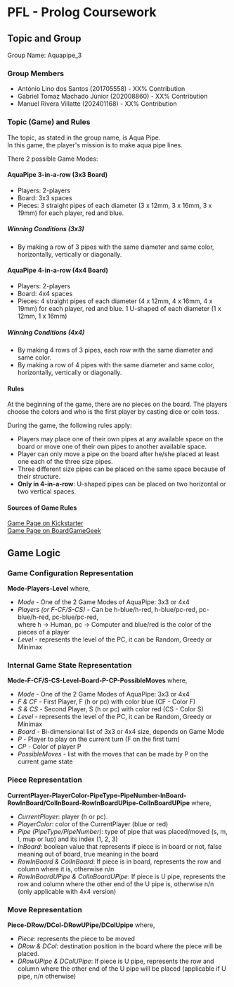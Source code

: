 # PFL - Prolog Coursework

## Topic and Group

Group Name: Aquapipe_3

### Group Members

- António Lino dos Santos (201705558) - XX% Contribution
- Gabriel Tomaz Machado Júnior (202008860) - XX% Contribution
- Manuel Rivera Villatte (202401168) - XX% Contribution

### Topic (Game) and Rules

The topic, as stated in the group name, is Aqua Pipe.\
In this game, the player's mission is to make aqua pipe lines.

There 2 possible Game Modes:

#### AquaPipe 3-in-a-row (3x3 Board)

- Players: 2-players
- Board: 3x3 spaces
- Pieces: 3 straight pipes of each diameter (3 x 12mm, 3 x 16mm, 3 x 19mm) for each player, red and blue.

##### Winning Conditions (3x3)

- By making a row of 3 pipes with the same diameter and same color, horizontally, vertically or diagonally.

#### AquaPipe 4-in-a-row (4x4 Board)

- Players: 2-players
- Board: 4x4 spaces
- Pieces: 4 straight pipes of each diameter (4 x 12mm, 4 x 16mm, 4 x 19mm) for each player, red and blue.
          1 U-shaped of each diameter (1 x 12mm, 1 x 16mm)

##### Winning Conditions (4x4)

- By making 4 rows of 3 pipes, each row with the same diameter and same color.
- By making a row of 4 pipes with the same diameter and same color, horizontally, vertically or diagonally.

#### Rules

At the beginning of the game, there are no pieces on the board.
The players choose the colors and who is the first player by casting dice or coin toss.

During the game, the following rules apply:

- Players may place one of their own pipes at any available space on the board or move one of their own pipes to another available space.
- Player can only move a pipe on the board after he/she placed at least one each of the three size pipes.
- Three different size pipes can be placed on the same space because of their structure.
- **Only in 4-in-a-row**: U-shaped pipes can be placed on two horizontal or two vertical spaces.

#### Sources of Game Rules

[Game Page on Kickstarter](https://www.kickstarter.com/projects/logygames/aqua-pipe)\
[Game Page on BoardGameGeek](https://boardgamegeek.com/boardgame/414235/aqua-pipe)

## Game Logic

### Game Configuration Representation

**Mode-Players-Level** where,

- *Mode* - One of the 2 Game Modes of AquaPipe: 3x3 or 4x4
- *Players (or F-CF/S-CS)* - Can be h-blue/h-red, h-blue/pc-red, pc-blue/h-red, pc-blue/pc-red, \
where h -> Human, pc -> Computer and blue/red is the color of the pieces of a player
- *Level* - represents the level of the PC, it can be Random, Greedy or Minimax

### Internal Game State Representation

**Mode-F-CF/S-CS-Level-Board-P-CP-PossibleMoves** where,

- *Mode* - One of the 2 Game Modes of AquaPipe: 3x3 or 4x4
- *F & CF*  - First Player, F (h or pc) with color blue (CF - Color F)
- *S & CS* - Second Player, S (h or pc) with color red (CS - Color S)
- *Level* - represents the level of the PC, it can be Random, Greedy or Minimax
- *Board* - Bi-dimensional list of 3x3 or 4x4 size, depends on Game Mode
- *P* - Player to play on the current turn (F on the first turn)
- *CP* - Color of player P
- *PossibleMoves* - list with the moves that can be made by P on the current game state

### Piece Representation

**CurrentPlayer-PlayerColor-PipeType-PipeNumber-InBoard-RowInBoard/ColInBoard-RowInBoardUPipe-ColInBoardUPipe** where,

- *CurrentPlayer*: player (h or pc).
- *PlayerColor*: color of the CurrentPlayer (blue or red)
- *Pipe (PipeType/PipeNumber)*: type of pipe that was placed/moved (s, m, l, mup or lup) and its index (1, 2, 3)
- *InBoard*: boolean value that represents if piece is in board or not, false meaning out of board, true meaning in the board
- *RowInBoard & ColInBoard*: If piece is in board, represents the row and column where it is, otherwise n/n
- *RowInBoardUPipe & ColInBoardUPipe*: If piece is U pipe, represents the row and column where the other end of the U pipe is, otherwise n/n (only applicable with 4x4 version)

### Move Representation

**Piece-DRow/DCol-DRowUPipe/DColUpipe** where,

- *Piece*: represents the piece to be moved
- *DRow & DCol*: destination position in the board where the piece will be placed.
- *DRowUPipe & DColUPipe*: If piece is U pipe, represents the row and column where the other end of the U pipe will be placed (applicable if U pipe, n/n otherwise)
